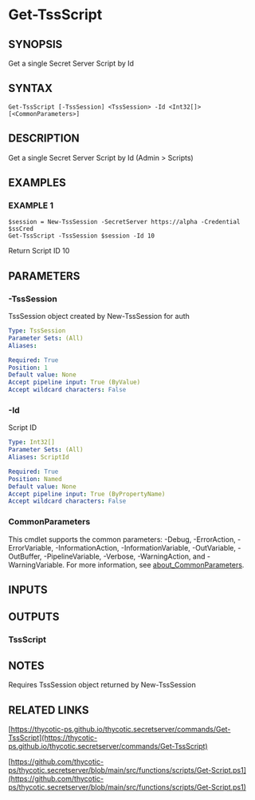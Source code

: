 # Get-TssScript

## SYNOPSIS
Get a single Secret Server Script by Id

## SYNTAX

```
Get-TssScript [-TssSession] <TssSession> -Id <Int32[]> [<CommonParameters>]
```

## DESCRIPTION
Get a single Secret Server Script by Id (Admin \> Scripts)

## EXAMPLES

### EXAMPLE 1
```
$session = New-TssSession -SecretServer https://alpha -Credential $ssCred
Get-TssScript -TssSession $session -Id 10
```

Return Script ID 10

## PARAMETERS

### -TssSession
TssSession object created by New-TssSession for auth

```yaml
Type: TssSession
Parameter Sets: (All)
Aliases:

Required: True
Position: 1
Default value: None
Accept pipeline input: True (ByValue)
Accept wildcard characters: False
```

### -Id
Script ID

```yaml
Type: Int32[]
Parameter Sets: (All)
Aliases: ScriptId

Required: True
Position: Named
Default value: None
Accept pipeline input: True (ByPropertyName)
Accept wildcard characters: False
```

### CommonParameters
This cmdlet supports the common parameters: -Debug, -ErrorAction, -ErrorVariable, -InformationAction, -InformationVariable, -OutVariable, -OutBuffer, -PipelineVariable, -Verbose, -WarningAction, and -WarningVariable. For more information, see [about_CommonParameters](http://go.microsoft.com/fwlink/?LinkID=113216).

## INPUTS

## OUTPUTS

### TssScript
## NOTES
Requires TssSession object returned by New-TssSession

## RELATED LINKS

[https://thycotic-ps.github.io/thycotic.secretserver/commands/Get-TssScript](https://thycotic-ps.github.io/thycotic.secretserver/commands/Get-TssScript)

[https://github.com/thycotic-ps/thycotic.secretserver/blob/main/src/functions/scripts/Get-Script.ps1](https://github.com/thycotic-ps/thycotic.secretserver/blob/main/src/functions/scripts/Get-Script.ps1)

